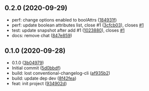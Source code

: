 ## 0.2.0 (2020-09-29)

* perf: change options enabled to boolAttrs ([184931f](https://github.com/posthtml/posthtml-boolean-attributes/commit/184931f))
* perf: update boolean attributes list, close #1 ([3cfcb03](https://github.com/posthtml/posthtml-boolean-attributes/commit/3cfcb03)), closes [#1](https://github.com/posthtml/posthtml-boolean-attributes/issues/1)
* test: update snapshot after add #1 ([1023880](https://github.com/posthtml/posthtml-boolean-attributes/commit/1023880)), closes [#1](https://github.com/posthtml/posthtml-boolean-attributes/issues/1)
* docs: remove chat ([847e859](https://github.com/posthtml/posthtml-boolean-attributes/commit/847e859))



## 0.1.0 (2020-09-28)

* 0.1.0 ([3b04979](https://github.com/posthtml/posthtml-boolean-attributes/commit/3b04979))
* Initial commit ([5d0bbdf](https://github.com/posthtml/posthtml-boolean-attributes/commit/5d0bbdf))
* build: lost conventional-changelog-cli ([af935b2](https://github.com/posthtml/posthtml-boolean-attributes/commit/af935b2))
* build: update dep dev ([8f42fea](https://github.com/posthtml/posthtml-boolean-attributes/commit/8f42fea))
* feat: init project ([934902d](https://github.com/posthtml/posthtml-boolean-attributes/commit/934902d))



